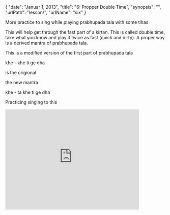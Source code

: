<data>
{
    "date": "Januar 1, 2013",
    "title": "6: Propper Double Time",
    "synopsis": "",
    "urlPath": "lesson/",
    "urlName": "six"
}
</data>

More practice to sing while playing prabhupada tala with some tihas


This will help get through the fast part of a kirtan. This is called double time, take what you know and play it twice as fast (quick and dirty). A proper way is a derived mantra of prabhupada tala.

This is a modified version of the first part of prabhupada tala

khe - khe ti ge dha

is the origional

the new mantra

khe - ta khe ti ge dha

Practicing singing to this


<iframe width="420" height="315" src="http://www.youtube.com/embed/8YKj6r79jZk" frameborder="0" allowfullscreen></iframe>
